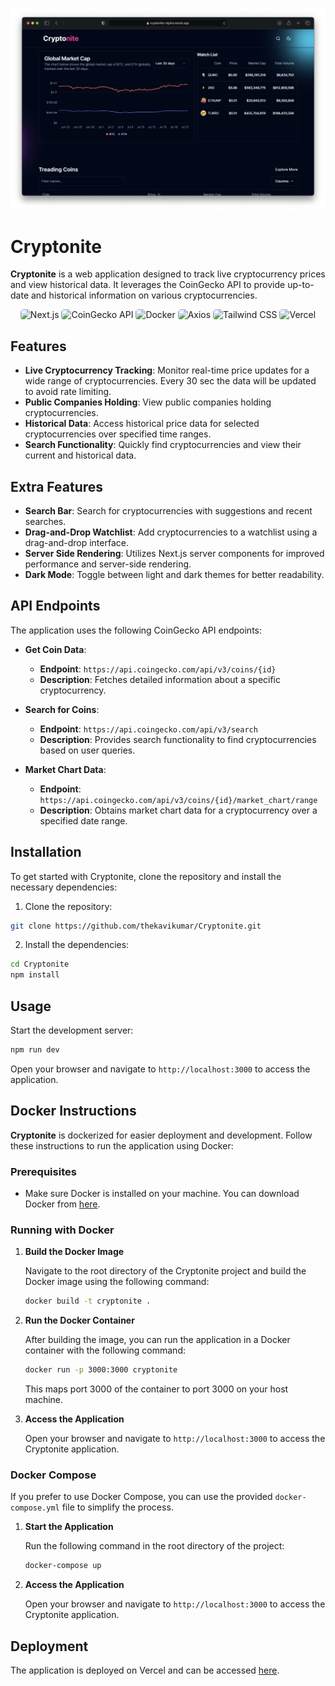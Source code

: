 ![Cryptonite](<./src/assets/Safari%20(Big%20Sur)%20-%20Dark.png>)

# Cryptonite

**Cryptonite** is a web application designed to track live cryptocurrency prices and view historical data. It leverages the CoinGecko API to provide up-to-date and historical information on various cryptocurrencies.

<div align="center">
  <img src="https://img.shields.io/badge/Next.js-000000?style=for-the-badge&logo=next.js&logoColor=white" alt="Next.js" style="border-radius:5px"/>
  <img src="https://img.shields.io/badge/CoinGecko%20API-34C759?style=for-the-badge&logo=cryptocurrency&logoColor=white" alt="CoinGecko API" style="border-radius:5px"/>
  <img src="https://img.shields.io/badge/Docker-2496ED?style=for-the-badge&logo=docker&logoColor=white" alt="Docker" style="border-radius:5px"/>
  <img src="https://img.shields.io/badge/Axios-5A29E4?style=for-the-badge&logo=axios&logoColor=white" alt="Axios" style="border-radius:5px"/>
  <img src="https://img.shields.io/badge/Tailwind%20CSS-38B2AC?style=for-the-badge&logo=tailwind-css&logoColor=white" alt="Tailwind CSS" style="border-radius:5px"/>
  <img src="https://img.shields.io/badge/Vercel-000000?style=for-the-badge&logo=vercel&logoColor=white" alt="Vercel" style="border-radius:5px"/>
</div>

## Features

- **Live Cryptocurrency Tracking**: Monitor real-time price updates for a wide range of cryptocurrencies. Every 30 sec the data will be updated to avoid rate limiting.
- **Public Companies Holding**: View public companies holding cryptocurrencies.
- **Historical Data**: Access historical price data for selected cryptocurrencies over specified time ranges.
- **Search Functionality**: Quickly find cryptocurrencies and view their current and historical data.

## Extra Features

- **Search Bar**: Search for cryptocurrencies with suggestions and recent searches.
- **Drag-and-Drop Watchlist**: Add cryptocurrencies to a watchlist using a drag-and-drop interface.
- **Server Side Rendering**: Utilizes Next.js server components for improved performance and server-side rendering.
- **Dark Mode**: Toggle between light and dark themes for better readability.

## API Endpoints

The application uses the following CoinGecko API endpoints:

- **Get Coin Data**:

  - **Endpoint**: `https://api.coingecko.com/api/v3/coins/{id}`
  - **Description**: Fetches detailed information about a specific cryptocurrency.

- **Search for Coins**:

  - **Endpoint**: `https://api.coingecko.com/api/v3/search`
  - **Description**: Provides search functionality to find cryptocurrencies based on user queries.

- **Market Chart Data**:

  - **Endpoint**: `https://api.coingecko.com/api/v3/coins/{id}/market_chart/range`
  - **Description**: Obtains market chart data for a cryptocurrency over a specified date range.

## Installation

To get started with Cryptonite, clone the repository and install the necessary dependencies:

1. Clone the repository:

```bash
git clone https://github.com/thekavikumar/Cryptonite.git
```

2. Install the dependencies:

```bash
cd Cryptonite
npm install
```

## Usage

Start the development server:

```bash
npm run dev
```

Open your browser and navigate to `http://localhost:3000` to access the application.

## Docker Instructions

**Cryptonite** is dockerized for easier deployment and development. Follow these instructions to run the application using Docker:

### Prerequisites

- Make sure Docker is installed on your machine. You can download Docker from [here](https://www.docker.com/products/docker-desktop).

### Running with Docker

1. **Build the Docker Image**

   Navigate to the root directory of the Cryptonite project and build the Docker image using the following command:

   ```bash
   docker build -t cryptonite .
   ```

2. **Run the Docker Container**

   After building the image, you can run the application in a Docker container with the following command:

   ```bash
   docker run -p 3000:3000 cryptonite
   ```

   This maps port 3000 of the container to port 3000 on your host machine.

3. **Access the Application**

   Open your browser and navigate to `http://localhost:3000` to access the Cryptonite application.

### Docker Compose

If you prefer to use Docker Compose, you can use the provided `docker-compose.yml` file to simplify the process.

1. **Start the Application**

   Run the following command in the root directory of the project:

   ```bash
   docker-compose up
   ```

2. **Access the Application**

   Open your browser and navigate to `http://localhost:3000` to access the Cryptonite application.

## Deployment

The application is deployed on Vercel and can be accessed [here](https://cryptonite-alpha.vercel.app/).
